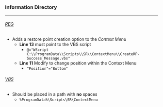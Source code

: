 ### Information Directory ###
---
###### [REG](Add_Create_Restore_Point_to_Context_Menu.reg) ######
- Adds a restore point creation option to the _Context Menu_
  - __Line 13__ must point to the VBS script
    - `@="WScript C:\\ProgramData\\Scripts\\SR\\ContextMenu\\CreateRP-Success_Message.vbs"`
  - __Line 11__ Modify to change position within the Context Menu
    - `"Position"="Bottom"`

###### [VBS](CreateRP-Success_Message.vbs) ######
- Should be placed in a path with __no__ spaces
  - `%ProgramData%\Scripts\SR\ContextMenu`
 
